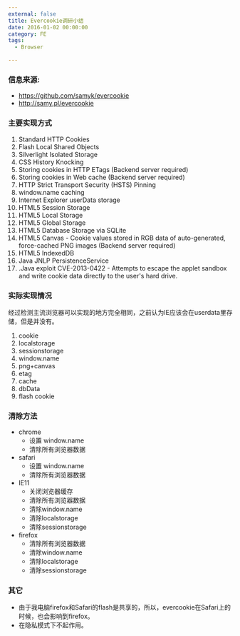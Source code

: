 ```yaml
---
external: false
title: Evercookie调研小结
date: 2016-01-02 00:00:00
category: FE
tags:
  - Browser

---
```


### 信息来源:

- https://github.com/samyk/evercookie
- http://samy.pl/evercookie


### 主要实现方式

1. Standard HTTP Cookies
2. Flash Local Shared Objects
3. Silverlight Isolated Storage
4. CSS History Knocking
5. Storing cookies in HTTP ETags (Backend server required)
6. Storing cookies in Web cache (Backend server required)
7. HTTP Strict Transport Security (HSTS) Pinning
8. window.name caching
9. Internet Explorer userData storage
10. HTML5 Session Storage
11. HTML5 Local Storage
12. HTML5 Global Storage
13. HTML5 Database Storage via SQLite
14. HTML5 Canvas - Cookie values stored in RGB data of auto-generated, force-cached PNG images (Backend server required)
15. HTML5 IndexedDB
16. Java JNLP PersistenceService
17. .Java exploit CVE-2013-0422 - Attempts to escape the applet sandbox and write cookie data directly to the user's hard drive.


### 实际实现情况

经过检测主流浏览器可以实现的地方完全相同，之前认为IE应该会在userdata里存储，但是并没有。

1. cookie
2. localstorage
3. sessionstorage
4. window.name
5. png+canvas
6. etag
7. cache
8. dbData
9. flash cookie


### 清除方法

- chrome
  - 设置 window.name
  - 清除所有浏览器数据
- safari
  - 设置 window.name
  - 清除所有浏览器数据
- IE11
  - 关闭浏览器缓存
  - 清除所有浏览器数据
  - 清除window.name
  - 清除localstorage
  - 清除sessionstorage
- firefox
  - 清除所有浏览器数据
  - 清除window.name
  - 清除localstorage
  - 清除sessionstorage


### 其它

- 由于我电脑firefox和Safari的flash是共享的，所以，evercookie在Safari上的时候，也会影响到firefox。
- 在隐私模式下不起作用。
